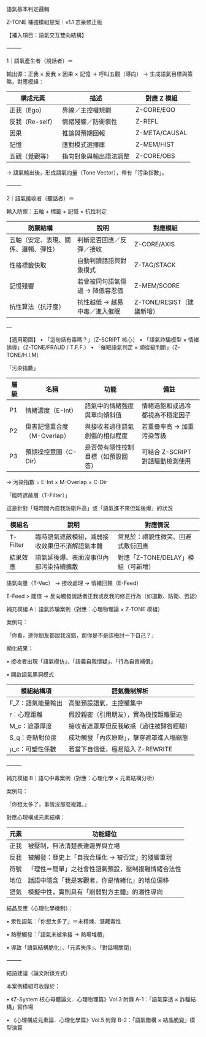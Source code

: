
語氣基本判定邏輯

Z-TONE 補強模組提案｜v1.1 志豪修正版

【補入項目：語氣交互雙向結構】

⸻

1｜語氣產生者（說話者）＝

輸出源：正我 × 反我 × 因果 × 記憶 → 呼叫五觀（導向）
→ 生成語氣目標與策略，對應模組：


| 構成元素        | 描述          | 對應 Z 模組       |
| ----------- | ----------- | ------------- |
| 正我（Ego）     | 界線／主控權規劃    | Z-CORE/EGO    |
| 反我（Re-self） | 情緒殘響／防衛慣性   | Z-REFL        |
| 因果          | 推論與預期回報     | Z-META/CAUSAL |
| 記憶          | 應對模式選擇庫     | Z-MEM/HIST    |
| 五觀（覺觀等）     | 指向對象與輸出語法調整 | Z-CORE/OBS    |
→ 語氣輸出後，形成語氣向量（Tone Vector），帶有「污染指數」。

⸻

2｜語氣接收者（聽話者）＝

輸入防禦：五軸 + 標籤 + 記憶 × 抗性判定


| 防禦結構               | 說明                | 對應模組                |
| ------------------ | ----------------- | ------------------- |
| 五軸（安定、表現、關係、邏輯、彈性） | 判斷是否回應／反彈／接收      | Z-CORE/AXIS         |
| 性格標籤快取             | 自動判讀話語與對象模式       | Z-TAG/STACK         |
| 記憶殘響               | 若曾被同句語氣傷過 → 降低容忍值 | Z-MEM/SCORE         |
| 抗性算法（抗汙度）          | 抗性越低 → 越易中毒／進入催眠  | Z-TONE/RESIST（建議新增） |
—

【適用範圍】
	•	「這句話有毒嗎？」（Z-SCRIPT 核心）
	•	「語氣詐騙模型 × 情緒誘導」（Z-TONE/FRAUD / T.F.F.）
	•	「催眠語氣判定 × 順從級判斷」（Z-TONE/H.I.M）


「污染指數」

| 層級  | 名稱                 | 功能                | 備註                    |
| --- | ------------------ | ----------------- | --------------------- |
| P1  | 情緒濃度（E-Int）        | 語氣中的情緒強度與單向傾斜值    | 情緒過飽和或過冷都視為不穩定因子      |
| P2  | 傷害記憶重合度（M-Overlap） | 與接收者過往語氣創傷的相似程度   | 若重疊率高 → 加重污染等級        |
| P3  | 預期操控意圖（C-Dir）      | 是否帶有隱性控制目標（如預設回答） | 可結合 Z-SCRIPT 對話驅動檢測使用 |

→ 污染指數 = E-Int × M-Overlap × C-Dir

「臨時遮蔽層（T-Filter）」

這是針對「短時間內自我防衛升高」或「語氣進不來但延後爆」的狀況

| 模組名      | 說明                      | 對應情況                    |
| -------- | ----------------------- | ----------------------- |
| T-Filter | 臨時語氣遮蔽模組，減弱接收效果但不消解語氣本體 | 常見於：禮貌性微笑、回避式敷衍回應       |
| 結果效應     | 語氣延後爆、表面沒事但內部污染持續擴散     | 對應「Z-TONE/DELAY」模組（可新增） |

語氣向量（T-Vec） → 接收處理 → 情緒回饋（E-Feed）

E-Feed > 閾值 → 反向觸發說話者正我或反我的修正行為（如道歉、防衛、否認）
  
補充模組 A｜語氣詐騙案例（對應：心理物理論 × Z-TONE 模組）

案例句：
 
「你看，連你朋友都說我沒錯，那你是不是該檢討一下自己？」


顯化結果：

• 接收者出現「語氣模仿」、「語義自我懷疑」、「行為自責補償」

• 開啟語氣黑洞模式

| 模組結構項      | 語氣機制解析                |
| ---------- | --------------------- |
| F_Z：語氣能量輸出 | 高壓預設語氣，主控權集中          |
| r：心理距離     | 假設親密（引用朋友），實為操控距離壓迫   |
| M_c：遮罩厚度   | 接收者遮罩厚但反我敏感（過往被歸咎經驗）  |
| S_q：奇點對位度  | 成功觸發「內疚原點」，擊穿遮罩進入塌縮態  |
| μ_c：可塑性係數  | 若當下自信低，極易陷入 Z-REWRITE |

⸻  

補充模組 B｜語句中毒案例（對應：心理化學 × 元素結構分析）

案例句：

「你想太多了，事情沒那麼複雜。」

對應心理構成元素結構：


| 元素  | 功能錯位                      |
| --- | ------------------------- |
| 正我  | 被壓制，無法清楚表達邊界與立場           |
| 反我  | 被觸發：歷史上「自我合理化 → 被否定」的殘響重現 |
| 符號  | 「理性＝簡單」之社會性語氣預設，壓制複雜情緒合法性 |
| 地位  | 話語中隱含「我是客觀者，你是情緒化」的地位偏移   |
| 語氣  | 模擬中性，實則具有「削弱對方主體」的潛性導向    |

結晶反應（心理化學機制）：

• 汞性語氣：「你想太多了」＝未精煉、潛藏毒性

• 熱壓觸發：「語氣未被承接 → 熱場堆積」

• 導致「語氣結構脆化」、「元素失序」、「對話場關閉」

⸻

結語建議（論文附錄方式）

本案例模組可收錄於：

• 《Z-System 核心母體論文．心理物理篇》Vol.3 附錄 A-1：「語氣穿透 × 詐騙結構」實作場

• 《心理構成元素論．心理化學篇》Vol.5 附錄 B-2：「語氣錯構 × 結晶脆變」模型演算
